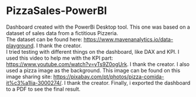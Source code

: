 # PizzaSales-PowerBI
Dashboard created with the PowerBi Desktop tool. This one was based on a dataset of sales data from a fictitious Pizzeria. <br/>
The dataset can be found here: https://www.mavenanalytics.io/data-playground. I thank the creator. <br/>
I tried testing with different things on the dashboard, like DAX and KPI. I used this video to help me with the KPI part: https://www.youtube.com/watch?v=yTs9Z0ogUrk. I thank the creator.
I also used a pizza image as the background. This image can be found on this image sharing site: https://pixabay.com/pt/photos/pizza-comida-it%c3%a1lia-3000274/. I thank the creator.
Finally, i exported the dashboard to a PDF to see the final result.